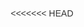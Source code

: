 <<<<<<< HEAD
<!DOCTYPE html>
<html lang="en">
<head>
    <meta charset="UTF-8">
    <meta name="viewport" content="width=device-width, initial-scale=1.0">
    <title>Dart Data Structures</title>
    <style>
        body {
            font-family: 'Arial', sans-serif;
            line-height: 1.6;
            color: #333;
            margin: 20px;
        }

        h1, h2 {
            color: #007BFF;
        }

        h2 {
            border-bottom: 1px solid #007BFF;
            padding-bottom: 5px;
            margin-top: 20px;
        }

        h3 {
            margin-top: 15px;
            color: #6C757D;
        }

        p {
            margin-bottom: 15px;
        }

        ul {
            list-style-type: none;
            padding: 0;
        }

        li {
            margin-bottom: 10px;
        }

        code {
            background-color: #f8f9fa;
            padding: 2px 6px;
            border-radius: 4px;
            font-family: 'Courier New', Courier, monospace;
        }

        pre {
            background-color: #f8f9fa;
            padding: 10px;
            border-radius: 4px;
            overflow-x: auto;
        }
    </style>
</head>
<body>

    <h1>Dart Data Structures</h1>
    <p>This repository contains Dart code implementations and explanations for various data structures. The content is organized into weekly topics covering fundamental data structures and algorithms.</p>

    <h2>Week 1</h2>

    <h3>Arrays</h3>
    <p>Array is a collection of elements stored at contiguous memory locations.</p>

    <h3>Strings</h3>
    <p>Strings are sequences of characters.</p>

    <h3>Set</h3>
    <p>Set is an unordered collection of unique elements.</p>

    <h3>LinkedList</h3>
    <p>Linked List is a linear collection of elements where each element points to the next one.</p>

    <h2>Week 2</h2>

    <h3>Stack</h3>
    <p>Stack is a Last In, First Out (LIFO) data structure with push and pop operations.</p>

    <h3>Queue</h3>
    <p>Queue is a First In, First Out (FIFO) data structure with enqueue and dequeue operations.</p>

    <h3>Sorting Algorithms</h3>
    <ul>
        <li>Binary Sort</li>
        <li>Selection Sort</li>
        <li>Quick Sort</li>
        <li>Insertion Sort</li>
        <li>Bubble Sort</li>
    </ul>

    <p>Various problems related to these data structures are also covered.</p>

    <h2>Week 3</h2>

    <h3>Tree</h3>
    <p>Tree is a hierarchical data structure consisting of nodes connected by edges.</p>

    <h3>Heap</h3>
    <p>Heap is a specialized tree-based data structure that satisfies the heap property.</p>

    <h3>Trie</h3>
    <p>Trie is an ordered tree data structure used to store a dynamic set or associative array.</p>

    <h3>Graph</h3>
    <p>Graph is a collection of nodes with edges connecting them.</p>

    <h2>Showcase</h2>
    <p>Explore the Dart code examples to understand the implementations and see how these data structures can be used effectively.</p>
    <p>Feel free to contribute, report issues, or suggest improvements!</p>

    <h2>Concepts</h2>
    <ul>
        <li><strong>Arrays:</strong> Basic collection with contiguous memory.</li>
        <li><strong>LinkedList:</strong> Linear collection with linked elements.</li>
        <li><strong>Stack:</strong> LIFO data structure for last in, first out operations.</li>
        <li><strong>Queue:</strong> FIFO data structure for first in, first out operations.</li>
        <li><strong>Tree:</strong> Hierarchical data structure with nodes and edges.</li>
        <li><strong>Heap:</strong> Tree-based data structure satisfying the heap property.</li>
        <li><strong>Trie:</strong> Ordered tree structure for dynamic set storage.</li>
        <li><strong>Graph:</strong> Nodes connected by edges forming a network.</li>
    </ul>

    <p>Happy coding!</p>

</body>
</html>
=======
# Dart Data Structures

This repository contains Dart code implementations and explanations for various data structures. The content is organized into weekly topics covering fundamental data structures and algorithms.

## Week 1

### Arrays
Array is a collection of elements stored at contiguous memory locations.

### Strings
Strings are sequences of characters.

### Set
Set is an unordered collection of unique elements.

### LinkedList
Linked List is a linear collection of elements where each element points to the next one.

## Week 2

### Stack
Stack is a Last In, First Out (LIFO) data structure with push and pop operations.

### Queue
Queue is a First In, First Out (FIFO) data structure with enqueue and dequeue operations.

### Sorting Algorithms
- Binary Sort
- Selection Sort
- Quick Sort
- Insertion Sort
- Bubble Sort

Various problems related to these data structures are also covered.

## Week 3

### Tree
Tree is a hierarchical data structure consisting of nodes connected by edges.

### Heap
Heap is a specialized tree-based data structure that satisfies the heap property.

### Trie
Trie is an ordered tree data structure used to store a dynamic set or associative array.

### Graph
Graph is a collection of nodes with edges connecting them.

## Showcase

Explore the Dart code examples to understand the implementations and see how these data structures can be used effectively.

Feel free to contribute, report issues, or suggest improvements!

## Concepts

- **Arrays**: Basic collection with contiguous memory.
- **LinkedList**: Linear collection with linked elements.
- **Stack**: LIFO data structure for last in, first out operations.
- **Queue**: FIFO data structure for first in, first out operations.
- **Tree**: Hierarchical data structure with nodes and edges.
- **Heap**: Tree-based data structure satisfying the heap property.
- **Trie**: Ordered tree structure for dynamic set storage.
- **Graph**: Nodes connected by edges forming a network.

Happy coding!
>>>>>>> b6b35e3681177ec09bd6c7dc47e86f0926021684
